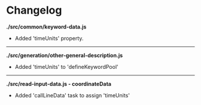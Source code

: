 # Changelog

**./src/common/keyword-data.js**
* Added 'timeUnits' property.

---

**./src/generation/other-general-description.js**
* Added 'timeUnits' to 'defineKeywordPool'

---

**./src/read-input-data.js - coordinateData**
* Added 'callLineData' task to assign 'timeUnits'
